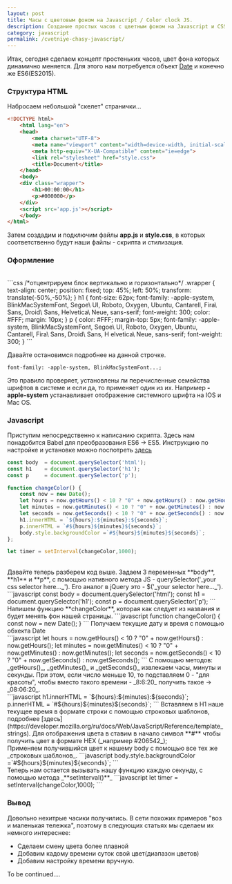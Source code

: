 ```yaml
---
layout: post
title: Часы с цветовым фоном на Javascript / Color clock JS.
description: Создание простых часов с цветным фоном на Javascript и CSS.
category: javascript
permalink: /cvetniye-chasy-javascript/
---
```


Итак, сегодня сделаем концепт простеньких часов, цвет фона которых динамично меняется. Для этого нам потребуется объект [Date](https://learn.javascript.ru/datetime) и конечно же ES6(ES2015).

<!--excerpt-->

### Структура HTML
Набросаем небольшой "скелет" странички... 

```html
<!DOCTYPE html>
    <html lang="en">
    <head>
        <meta charset="UTF-8">
        <meta name="viewport" content="width=device-width, initial-scale=1.0">
        <meta http-equiv="X-UA-Compatible" content="ie=edge">
        <link rel="stylesheet" href="style.css">
        <title>Document</title>
    </head>
    <body>
    <div class="wrapper">
        <h1>00:00:00</h1>
        <p>#000000</p>
    </div>
    <script src='app.js'></script>
    </body>
</html>
```
Затем создадим и подключим файлы **app.js** и **style.css**, в которых соответственно будут наши файлы - скрипта и стилизация. 

### Оформление
<br/>
```css
/*отцентрируем блок вертикально и горизонтально*/
.wrapper {
    text-align: center;
    position: fixed;
    top: 45%;
    left: 50%;
    transform: translate(-50%,-50%);
}
h1 {
    font-size: 62px;
    font-family: -apple-system, BlinkMacSystemFont, 
                 Segoe\ UI, Roboto, Oxygen, Ubuntu, 
                 Cantarell, Fira\ Sans, Droid\ Sans, 
                 Helvetica\ Neue, sans-serif;
    font-weight: 300;
    color: #FFF;
    margin: 10px;
}
p {
    color: #FFF;
    margin-top: 5px;
    font-family: -apple-system, BlinkMacSystemFont, 
                 Segoe\ UI, Roboto, Oxygen, Ubuntu, 
                 Cantarell, Fira\ Sans, Droid\ Sans, H
                 elvetica\ Neue, sans-serif;
    font-weight: 300;
}
```

Давайте остановимся подробнее на данной строчке. 
```
font-family: -apple-system, BlinkMacSystemFont...;
```
Это правило проверяет, установлены ли перечисленные семейства шрифтов в системе и если да, то применяет один из их. Например **-apple-system** устанавливает отображение системного шрифта на IOS и Mac OS.

### Javascript

Приступим непосредственно к написанию скрипта. Здесь нам понадобится Babel для преобразования ES6 -> ES5. Инструкцию по настройке и установке можно поспотреть [здесь](http://babeljs.io/)
<br />
```javascript
const body  = document.querySelector('html');
const h1    = document.querySelector('h1');
const p     = document.querySelector('p');

function changeColor() {
    const now = new Date();
    let hours = now.getHours() < 10 ? "0" + now.getHours() : now.getHours();
    let minutes = now.getMinutes() < 10 ? "0" + now.getMinutes() : now.getMinutes();
    let seconds = now.getSeconds() < 10 ? "0" + now.getSeconds() : now.getSeconds();
    h1.innerHTML = `${hours}:${minutes}:${seconds}`;
    p.innerHTML = `#${hours}${minutes}${seconds}`;
    body.style.backgroundColor =`#${hours}${minutes}${seconds}`;
};

let timer = setInterval(changeColor,1000);
```
<br />
Давайте теперь разберем код выше. Задаем 3 переменных **body**, **h1** и **p**, c помощью нативного метода JS - querySelector('_your css selector here..._'). Его аналог в jQuery это - $('_your selector here..._'). 
```javascript
const body  = document.querySelector('html');
const h1    = document.querySelector('h1');
const p     = document.querySelector('p');
```
<br />
Напишем функцию **changeColor**, которая кaк следует из названия и будет менять фон нашей страницы.
```javascript
function changeColor() {
    const now = new Date();
}
```
Получаем текущие дату и время с помощью обхекта Date
<br />
```javascript
let hours = now.getHours() < 10 ? "0" + now.getHours() : now.getHours();
let minutes = now.getMinutes() < 10 ? "0" + now.getMinutes() : now.getMinutes();
let seconds = now.getSeconds() < 10 ? "0" + now.getSeconds() : now.getSeconds();
```
С помощью методов: _getHours()_, _getMinutes()_ и _getSeconds()_ извлекаем часы, минуты и секунды. При этом, если число меньше 10, то подставляем 0 - "для красоты", чтобы вместо такого времени - _8:6:20_ получить такое -> _08:06:20_.
<br />
```javascript
h1.innerHTML = `${hours}:${minutes}:${seconds}`;
p.innerHTML = `#${hours}${minutes}${seconds}`;
```
Вставляем в H1 наше текущее время в формате строки с помощью строковых шаблонов, подробнее [здесь](https://developer.mozilla.org/ru/docs/Web/JavaScript/Reference/template_strings). Для отображения цвета в ставим в начало символ **#** чтобы получить цвет в формате HEX (_например #206542_);
<br />
Применяем получившийся цвет к нашему body с помощью все тех же _строковых шаблонов_.
```javascript
body.style.backgroundColor =`#${hours}${minutes}${seconds}`;
```
<br />
Теперь нам остается вызывать нашу функцию каждую секунду, с помощью метода _**setInterval()**_
```javascript
let timer = setInterval(changeColor,1000);
```

### Вывод
Довольно нехитрые часики получились. В сети похожих примеров "воз и маленькая тележка", поэтому в следующих статьях мы сделаем их немного интереснее:

* Сделаем смену цвета более плавной
* Добавим кадому времени суток свой цвет(диапазон цветов)
* Добавим настройку времени вручную.

To be continued....

